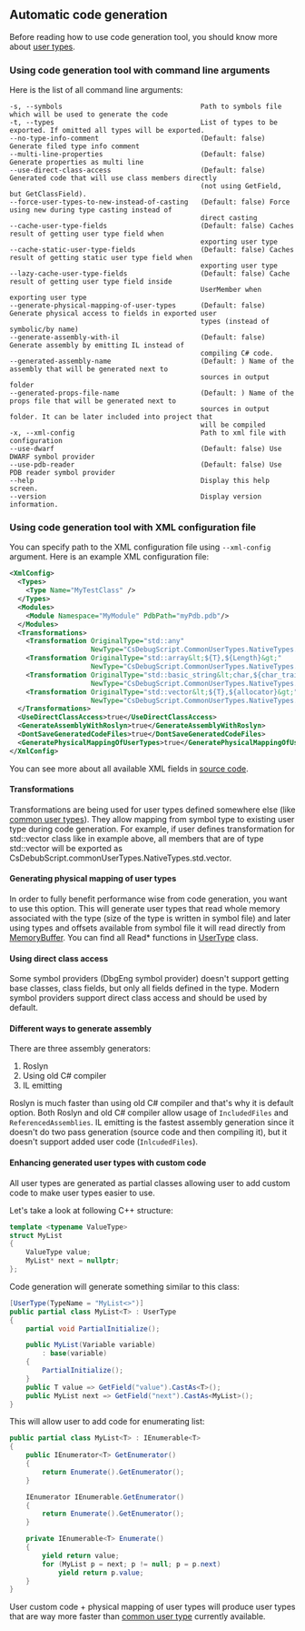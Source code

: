 ## Automatic code generation
Before reading how to use code generation tool, you should know more about [user types](UserTypes.md).

### Using code generation tool with command line arguments
Here is the list of all command line arguments:
```
-s, --symbols                                  Path to symbols file which will be used to generate the code
-t, --types                                    List of types to be exported. If omitted all types will be exported.
--no-type-info-comment                         (Default: false) Generate filed type info comment
--multi-line-properties                        (Default: false) Generate properties as multi line
--use-direct-class-access                      (Default: false) Generated code that will use class members directly
                                               (not using GetField, but GetClassField).
--force-user-types-to-new-instead-of-casting   (Default: false) Force using new during type casting instead of
                                               direct casting
--cache-user-type-fields                       (Default: false) Caches result of getting user type field when
                                               exporting user type
--cache-static-user-type-fields                (Default: false) Caches result of getting static user type field when
                                               exporting user type
--lazy-cache-user-type-fields                  (Default: false) Cache result of getting user type field inside
                                               UserMember when exporting user type
--generate-physical-mapping-of-user-types      (Default: false) Generate physical access to fields in exported user
                                               types (instead of symbolic/by name)
--generate-assembly-with-il                    (Default: false) Generate assembly by emitting IL instead of
                                               compiling C# code.
--generated-assembly-name                      (Default: ) Name of the assembly that will be generated next to
                                               sources in output folder
--generated-props-file-name                    (Default: ) Name of the props file that will be generated next to
                                               sources in output folder. It can be later included into project that
                                               will be compiled
-x, --xml-config                               Path to xml file with configuration
--use-dwarf                                    (Default: false) Use DWARF symbol provider
--use-pdb-reader                               (Default: false) Use PDB reader symbol provider
--help                                         Display this help screen.
--version                                      Display version information.
```

### Using code generation tool with XML configuration file
You can specify path to the XML configuration file using `--xml-config` argument.
Here is an example XML configuration file:
```xml
<XmlConfig>
  <Types>
    <Type Name="MyTestClass" />
  </Types>
  <Modules>
    <Module Namespace="MyModule" PdbPath="myPdb.pdb"/>
  </Modules>
  <Transformations>
    <Transformation OriginalType="std::any"
                    NewType="CsDebugScript.CommonUserTypes.NativeTypes.std.any" />
    <Transformation OriginalType="std::array&lt;${T},${Length}&gt;"
                    NewType="CsDebugScript.CommonUserTypes.NativeTypes.std.array&lt;${T}&gt;" />
    <Transformation OriginalType="std::basic_string&lt;char,${char_traits},${allocator}&gt;"
                    NewType="CsDebugScript.CommonUserTypes.NativeTypes.std.@string" />
    <Transformation OriginalType="std::vector&lt;${T},${allocator}&gt;"
                    NewType="CsDebugScript.CommonUserTypes.NativeTypes.std.vector&lt;${T}&gt;" />
  </Transformations>
  <UseDirectClassAccess>true</UseDirectClassAccess>
  <GenerateAssemblyWithRoslyn>true</GenerateAssemblyWithRoslyn>
  <DontSaveGeneratedCodeFiles>true</DontSaveGeneratedCodeFiles>
  <GeneratePhysicalMappingOfUserTypes>true</GeneratePhysicalMappingOfUserTypes>
</XmlConfig>
```
You can see more about all available XML fields in [source code](../Source/CsDebugScript.CodeGen/XmlConfig.cs).

#### Transformations
Transformations are being used for user types defined somewhere else (like [common user types](CommonUserTypes.md)). They allow mapping from symbol type to existing user type during code generation. For example, if user defines transformation for std::vector class like in example above, all members that are of type std::vector will be exported as CsDebubScript.commonUserTypes.NativeTypes.std.vector.

#### Generating physical mapping of user types
In order to fully benefit performance wise from code generation, you want to use this option. This will generate user types that read whole memory associated with the type (size of the type is written in symbol file) and later using types and offsets available from symbol file it will read directly from [MemoryBuffer](../Source/CsDebugScript.Engine/Engine/Utility/MemoryBuffer.cs). You can find all Read* functions in [UserType](../Source/CsDebugScript.Engine/UserType.cs) class.

#### Using direct class access
Some symbol providers (DbgEng symbol provider) doesn't support getting base classes, class fields, but only all fields defined in the type. Modern symbol providers support direct class access and should be used by default.

#### Different ways to generate assembly
There are three assembly generators:
1. Roslyn
2. Using old C# compiler
3. IL emitting

Roslyn is much faster than using old C# compiler and that's why it is default option. Both Roslyn and old C# compiler allow usage of `IncludedFiles` and `ReferencedAssemblies`. IL emitting is the fastest assembly generation since it doesn't do two pass generation (source code and then compiling it), but it doesn't support added user code (`InlcudedFiles`).

#### Enhancing generated user types with custom code
All user types are generated as partial classes allowing user to add custom code to make user types easier to use.

Let's take a look at following C++ structure:
```cpp
template <typename ValueType>
struct MyList
{
    ValueType value;
    MyList* next = nullptr;
};
```
Code generation will generate something similar to this class:
```cs
[UserType(TypeName = "MyList<>")]
public partial class MyList<T> : UserType
{
    partial void PartialInitialize();

    public MyList(Variable variable)
        : base(variable)
    {
        PartialInitialize();
    }
    public T value => GetField("value").CastAs<T>();
    public MyList next => GetField("next").CastAs<MyList>();
}
```
This will allow user to add code for enumerating list:
```cs
public partial class MyList<T> : IEnumerable<T>
{
    public IEnumerator<T> GetEnumerator()
    {
        return Enumerate().GetEnumerator();
    }

    IEnumerator IEnumerable.GetEnumerator()
    {
        return Enumerate().GetEnumerator();
    }

    private IEnumerable<T> Enumerate()
    {
        yield return value;
        for (MyList p = next; p != null; p = p.next)
            yield return p.value;
    }
}
```
User custom code + physical mapping of user types will produce user types that are way more faster than [common user type](CommonUserTypes.md) currently available.
